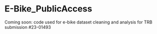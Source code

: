 # E-Bike_PublicAccess
Coming soon: code used for e-bike dataset cleaning and analysis for TRB submission #23-01493
